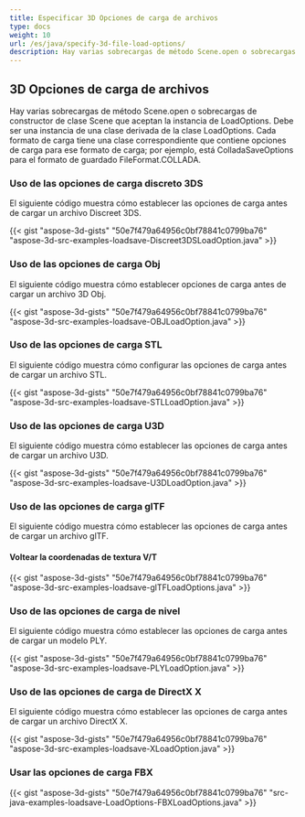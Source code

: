 ```yaml
---
title: Especificar 3D Opciones de carga de archivos
type: docs
weight: 10
url: /es/java/specify-3d-file-load-options/
description: Hay varias sobrecargas de método Scene.open o sobrecargas de constructor de clase Scene que aceptan la instancia de LoadOptions.
---
```

##  **3D Opciones de carga de archivos**
Hay varias sobrecargas de método Scene.open o sobrecargas de constructor de clase Scene que aceptan la instancia de LoadOptions. Debe ser una instancia de una clase derivada de la clase LoadOptions. Cada formato de carga tiene una clase correspondiente que contiene opciones de carga para ese formato de carga; por ejemplo, está ColladaSaveOptions para el formato de guardado FileFormat.COLLADA.
###  **Uso de las opciones de carga discreto 3DS**
El siguiente código muestra cómo establecer las opciones de carga antes de cargar un archivo Discreet 3DS.

{{< gist "aspose-3d-gists" "50e7f479a64956c0bf78841c0799ba76" "aspose-3d-src-examples-loadsave-Discreet3DSLoadOption.java" >}}
###  **Uso de las opciones de carga Obj**
El siguiente código muestra cómo establecer opciones de carga antes de cargar un archivo 3D Obj.

{{< gist "aspose-3d-gists" "50e7f479a64956c0bf78841c0799ba76" "aspose-3d-src-examples-loadsave-OBJLoadOption.java" >}}
###  **Uso de las opciones de carga STL**
El siguiente código muestra cómo configurar las opciones de carga antes de cargar un archivo STL.

{{< gist "aspose-3d-gists" "50e7f479a64956c0bf78841c0799ba76" "aspose-3d-src-examples-loadsave-STLLoadOption.java" >}}
###  **Uso de las opciones de carga U3D**
El siguiente código muestra cómo establecer las opciones de carga antes de cargar un archivo U3D.

{{< gist "aspose-3d-gists" "50e7f479a64956c0bf78841c0799ba76" "aspose-3d-src-examples-loadsave-U3DLoadOption.java" >}}
###  **Uso de las opciones de carga glTF**
El siguiente código muestra cómo establecer las opciones de carga antes de cargar un archivo glTF.
####  **Voltear la coordenadas de textura V/T**
{{< gist "aspose-3d-gists" "50e7f479a64956c0bf78841c0799ba76" "aspose-3d-src-examples-loadsave-glTFLoadOptions.java" >}}
###  **Uso de las opciones de carga de nivel**
El siguiente código muestra cómo establecer las opciones de carga antes de cargar un modelo PLY.

{{< gist "aspose-3d-gists" "50e7f479a64956c0bf78841c0799ba76" "aspose-3d-src-examples-loadsave-PLYLoadOption.java" >}}
###  **Uso de las opciones de carga de DirectX X**
El siguiente código muestra cómo establecer las opciones de carga antes de cargar un archivo DirectX X.

{{< gist "aspose-3d-gists" "50e7f479a64956c0bf78841c0799ba76" "aspose-3d-src-examples-loadsave-XLoadOption.java" >}}
###  **Usar las opciones de carga FBX**
{{< gist "aspose-3d-gists" "50e7f479a64956c0bf78841c0799ba76" "src-java-examples-loadsave-LoadOptions-FBXLoadOptions.java" >}}

